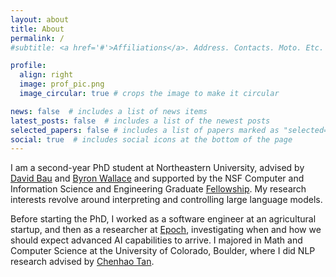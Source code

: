 ```yaml
---
layout: about
title: About
permalink: /
#subtitle: <a href='#'>Affiliations</a>. Address. Contacts. Moto. Etc.

profile:
  align: right
  image: prof_pic.png
  image_circular: true # crops the image to make it circular

news: false  # includes a list of news items
latest_posts: false  # includes a list of the newest posts
selected_papers: false # includes a list of papers marked as "selected={true}"
social: true  # includes social icons at the bottom of the page
---
```


I am a second-year PhD student at Northeastern University, advised by [David Bau](https://baulab.info) and [Byron Wallace](https://www.byronwallace.com/) and supported by the NSF Computer and Information Science and Engineering Graduate [Fellowship](https://www.nsf.gov/cise/CSGrad4US/). My research interests revolve around interpreting and controlling large language models. 

Before starting the PhD, I worked as a software engineer at an agricultural startup, and then as a researcher at [Epoch](https://epochai.org), investigating when and how we should expect advanced AI capabilities to arrive. I majored in Math and Computer Science at the University of Colorado, Boulder, where I did NLP research advised by [Chenhao Tan](https://chenhaot.com).